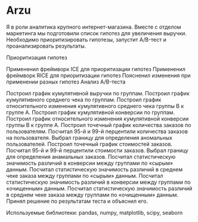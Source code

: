# Arzu
Я в роли аналитика крупного интернет-магазина. Вместе с отделом маркетинга мы подготовили список гипотез для увеличения выручки. Необходимо приоритизировать гипотезы, запустит A/B-тест и проанализировать результаты.

Приоритизация гипотез

Примененил фреймворк ICE для приоритизации гипотез
Примененил фреймворк RICE для приоритизации гипотез
Поясненил изменения при применении разных гипотез
Анализ A/B-теста

Построил график кумулятивной выручки по группам.
Построил график кумулятивного среднего чека по группам.
Построил график относительного изменения кумулятивного среднего чека группы B к группе A.
Построил график кумулятивной конверсии по группам.
Построил график относительного изменения кумулятивной конверсии группы B к группе A.
Построил точечный график количества заказов по пользователям.
Посчитал 95-й и 99-й перцентили количества заказов на пользователя. Выбрал границу для определения аномальных пользователей.
Построил точечный график стоимостей заказов.
Посчитал 95-й и 99-й перцентили стоимости заказов. Выбрал границу для определения анамальных заказов.
Посчитал статистическую значимость различий в конверсии между группами по «сырым» данным.
Посчитал статистическую значимость различий в среднем чеке заказа между группами по «сырым» данным.
Посчитал статистическую значимость различий в конверсии между группами по «очищенным» данным.
Посчитал статистическую значимость различий в среднем чеке заказа между группами по «очищенным» данным.
Принял решение по результатам теста и объяснил его.

Используемые библиотеки: pandas, numpy, matplotlib, scipy, seaborn


